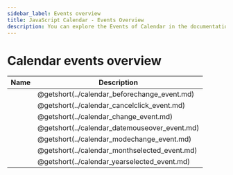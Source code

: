 ```yaml
---
sidebar_label: Events overview
title: JavaScript Calendar - Events Overview
description: You can explore the Events of Calendar in the documentation of the DHTMLX JavaScript UI library. Browse developer guides and API reference, try out code examples and live demos, and download a free 30-day evaluation version of DHTMLX Suite 7.
---
```


# Calendar events overview

| Name                                   | Description                                   |
| ---------------------------------------| --------------------------------------------- |
| [](../calendar_beforechange_event.md)  | @getshort(../calendar_beforechange_event.md)  |
| [](../calendar_cancelclick_event.md)   | @getshort(../calendar_cancelclick_event.md)   |
| [](../calendar_change_event.md)        | @getshort(../calendar_change_event.md)        |
| [](../calendar_datemouseover_event.md) | @getshort(../calendar_datemouseover_event.md) |
| [](../calendar_modechange_event.md)    | @getshort(../calendar_modechange_event.md)    |
| [](../calendar_monthselected_event.md) | @getshort(../calendar_monthselected_event.md) |
| [](../calendar_yearselected_event.md)  | @getshort(../calendar_yearselected_event.md)  |
